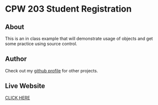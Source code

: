 # CPW 203 Student Registration
## About
This is an in class example that will demonstrate usage of objects and get some practice using source control.

## Author
Check out my [github profile](https://github.com/EthanMartino) for other projects.

## Live Website 
[CLICK HERE](https://ethanmartino.github.io/CPW203-StudentReg/)
